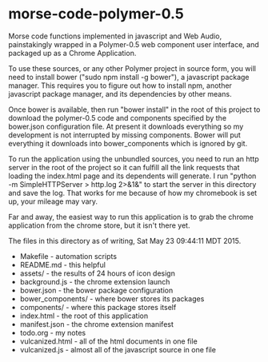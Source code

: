 # morse-code-polymer-0.5
Morse code functions implemented in javascript and Web Audio,
painstakingly wrapped in a Polymer-0.5 web component user interface,
and packaged up as a Chrome Application.

To use these sources, or any other Polymer project in source form, you
will need to install bower ("sudo npm install -g bower"), a javascript
package manager.  This requires you to figure out how to install npm,
another javascript package manager, and its dependencies by other means.

Once bower is available, then run "bower install" in the root of this
project to download the polymer-0.5 code and components specified by the
bower.json configuration file.   At present it downloads everything so my
development is not interrupted by missing components.  Bower will put
everything it downloads into bower_components which is ignored by git.

To run the application using the unbundled sources, you need to run an
http server in the root of the project so it can fulfill all the link
requests that loading the index.html page and its dependents will generate.
I run "python -m SimpleHTTPServer > http.log 2>&1&" to start the server
in this directory and save the log.  That works for me because of how my
chromebook is set up, your mileage may vary.

Far and away, the easiest way to run this application is to grab the chrome
application from the chrome store, but it isn't there yet.

The files in this directory as of writing, Sat May 23 09:44:11 MDT 2015.

* Makefile      - automation scripts
* README.md     - this helpful 
* assets/       - the results of 24 hours of icon design
* background.js - the chrome extension launch
* bower.json    - the bower package configuration
* bower_components/ - where bower stores its packages
* components/   - where this package stores itself
* index.html    - the root of this application
* manifest.json - the chrome extension manifest
* todo.org      - my notes
* vulcanized.html - all of the html documents in one file
* vulcanized.js - almost all of the javascript source in one file

